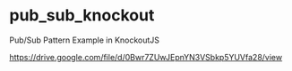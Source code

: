 # pub_sub_knockout
Pub/Sub Pattern Example in KnockoutJS

https://drive.google.com/file/d/0Bwr7ZUwJEpnYN3VSbkp5YUVfa28/view

